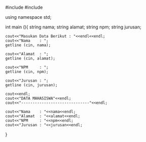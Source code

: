 #include <iostream>
#include <string>

using namespace std;

int main (){
	string nama;
	string alamat;
	string npm;
	string jurusan;
	
	cout<<"Masukan Data Berikut : "<<endl<<endl;
	cout<<"Nama    : ";
	getline (cin, nama); 
	 
	cout<<"Alamat  : ";
	getline (cin, alamat); 
	 
	cout<<"NPM     : ";
	getline (cin, npm); 
	 
	cout<<"Jurusan : ";
	getline (cin, jurusan); 
	
	cout<<endl;
	cout<<"DATA MAHASISWA"<<endl; 
	cout<<"------------------------------"<<endl;
	
	cout<<"Nama    : "<<nama<<endl;
	cout<<"Alamat  : "<<alamat<<endl;
	cout<<"NPM     : "<<npm<<endl;
	cout<<"Jurusan : "<<jurusan<<endl;

}
